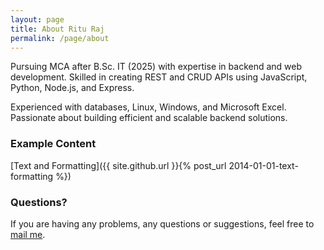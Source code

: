 ```yaml
---
layout: page
title: About Ritu Raj
permalink: /page/about
---
```


Pursuing MCA after B.Sc. IT (2025) with expertise in backend and web development. Skilled in creating REST and CRUD APIs using JavaScript, Python, Node.js, and Express. 

Experienced with databases, Linux, Windows, and Microsoft Excel. Passionate about building efficient and scalable backend solutions.


### Example Content

[Text and Formatting]({{ site.github.url }}{% post_url 2014-01-01-text-formatting %})

### Questions?

If you are having any problems, any questions or suggestions, feel free to [mail me](mailto:letnote.in@gmail.com).
